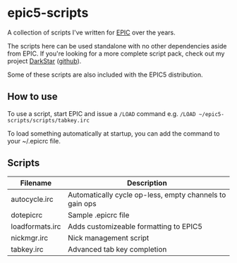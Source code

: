 # epic5-scripts

A collection of scripts I've written for [EPIC](http://www.epicsol.org) over the years.

The scripts here can be used standalone with no other dependencies aside from EPIC. If you're looking for a more complete script pack, check out my project [DarkStar](https://darkstar.epicsol.org) ([github](https://github.com/bweiss/darkstar)).

Some of these scripts are also included with the EPIC5 distribution.

## How to use

To use a script, start EPIC and issue a `/LOAD` command e.g. `/LOAD ~/epic5-scripts/scripts/tabkey.irc`

To load something automatically at startup, you can add the command to your ~/.epicrc file.

## Scripts

| Filename        | Description                                             |
|-----------------|---------------------------------------------------------|
| autocycle.irc   | Automatically cycle op-less, empty channels to gain ops |
| dotepicrc       | Sample .epicrc file                                     |
| loadformats.irc | Adds customizeable formatting to EPIC5                  |
| nickmgr.irc     | Nick management script                                  |
| tabkey.irc      | Advanced tab key completion                             |
